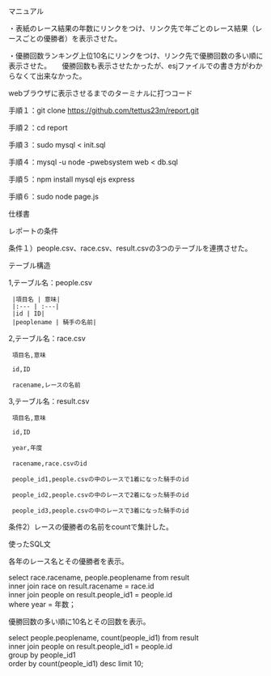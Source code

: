 マニュアル

  ・表紙のレース結果の年数にリンクをつけ、リンク先で年ごとのレース結果（レースごとの優勝者）を表示させた。

  ・優勝回数ランキング上位10名にリンクをつけ、リンク先で優勝回数の多い順に表示させた。
　  優勝回数も表示させたかったが、esjファイルでの書き方がわからなくて出来なかった。

webブラウザに表示させるまでのターミナルに打つコード

手順１：git clone https://github.com/tettus23m/report.git

手順２：cd report

手順３：sudo mysql < init.sql

手順４：mysql -u node -pwebsystem web < db.sql

手順５：npm install mysql ejs express

手順６：sudo node page.js


仕様書

   レポートの条件
 
   条件１）people.csv、race.csv、result.csvの3つのテーブルを連携させた。
   
   テーブル構造
   
   1,テーブル名：people.csv

     |項目名 | 意味|
     |:--- | :---|
     |id | ID|
     |peoplename | 騎手の名前|
     
     
   2,テーブル名：race.csv
   
     項目名,意味

     id,ID
     
     racename,レースの名前
     
     
   3,テーブル名：result.csv
   
     項目名,意味

     id,ID
     
     year,年度
     
     racename,race.csvのid
     
     people_id1,people.csvの中のレースで1着になった騎手のid
     
     people_id2,people.csvの中のレースで2着になった騎手のid
     
     people_id3,people.csvの中のレースで3着になった騎手のid
     
     
     
 
   条件2）レースの優勝者の名前をcountで集計した。
 
   使ったSQL文
 
   各年のレース名とその優勝者を表示。
 
   select race.racename, people.peoplename from result \
                     inner join race on result.racename = race.id \
                     inner join people on result.people_id1 = people.id \
                     where year = 年数；
                     
   優勝回数の多い順に10名とその回数を表示。

   select people.peoplename, count(people_id1) from result \
                     inner join people on result.people_id1 = people.id \
                     group by people_id1 \
                     order by count(people_id1) desc limit 10;
